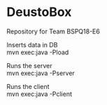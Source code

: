 # DeustoBox
Repository for Team BSPQ18-E6

Inserts data in DB <br>
mvn exec:java -Pload

Runs the server<br>
mvn exec:java -Pserver

Runs the client<br>
mvn exec:java -Pclient
